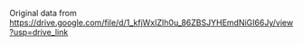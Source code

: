 Original data from https://drive.google.com/file/d/1_kfjWxIZIh0u_86ZBSJYHEmdNiGI66Jy/view?usp=drive_link
